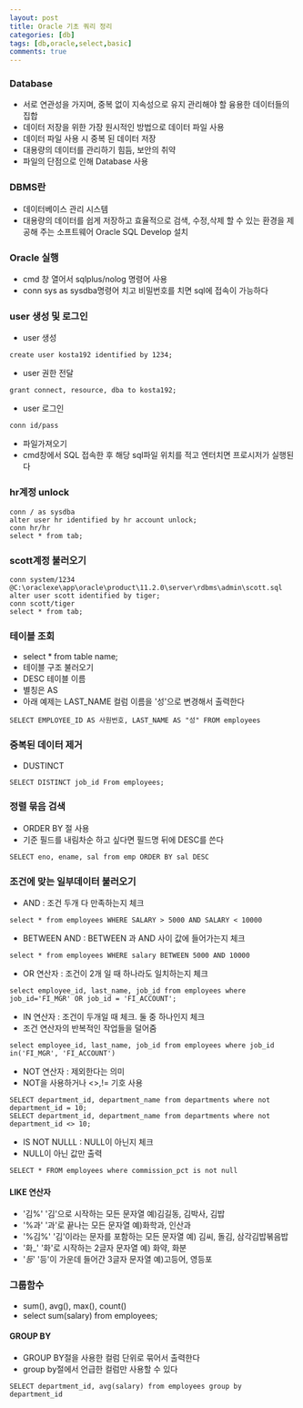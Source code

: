 ```yaml
---
layout: post
title: Oracle 기초 쿼리 정리
categories: [db]
tags: [db,oracle,select,basic]
comments: true
---
```

### Database
- 서로 연관성을 가지며, 중복 없이 지속성으로 유지 관리해야 할 융용한 데이터들의 집합
- 데이터 저장을 위한 가장 원시적인 방법으로 데이터 파일 사용
- 데이터 파일 사용 시 중복 된 데이터 저장
- 대용량의 데이터를 관리하기 힘듬, 보안의 취약
- 파일의 단점으로 인해 Database 사용

### DBMS란
- 데이터베이스 관리 시스템
- 대용량의 데이터를 쉽게 저장하고 효율적으로 검색, 수정,삭제 할 수 있는 환경을 제공해 주는 소프트웨어
Oracle SQL Develop 설치


### Oracle 실행
- cmd 창 열어서 sqlplus/nolog 명령어 사용
- conn sys as sysdba명령어 치고 비밀번호를 치면 sql에 접속이 가능하다

### user 생성 및 로그인
- user 생성

~~~
create user kosta192 identified by 1234;
~~~
- user 권한 전달

~~~
grant connect, resource, dba to kosta192;
~~~
- user 로그인

~~~
conn id/pass
~~~

- 파일가져오기
- cmd창에서 SQL 접속한 후 해당 sql파일 위치를 적고 엔터치면 프로시저가 실행된다

### hr계정 unlock

~~~
conn / as sysdba
alter user hr identified by hr account unlock;
conn hr/hr
select * from tab;
~~~

### scott계정 불러오기

~~~
conn system/1234
@C:\oraclexe\app\oracle\product\11.2.0\server\rdbms\admin\scott.sql
alter user scott identified by tiger;
conn scott/tiger
select * from tab;
~~~

### 테이블 조회
- select * from table name;
- 테이블 구조 불러오기
- DESC 테이블 이름
- 별칭은 AS
- 아래 예제는 LAST_NAME 컬럼 이름을 '성'으로 변경해서 출력한다

~~~
SELECT EMPLOYEE_ID AS 사원번호, LAST_NAME AS "성" FROM employees
~~~

### 중복된 데이터 제거
- DUSTINCT

~~~
SELECT DISTINCT job_id From employees;
~~~

### 정렬 묶음 검색
- ORDER BY 절 사용
- 기준 필드를 내림차순 하고 싶다면 필드명 뒤에 DESC를 쓴다

~~~
SELECT eno, ename, sal from emp ORDER BY sal DESC
~~~

### 조건에 맞는 일부데이터 불러오기
- AND : 조건 두개 다 만족하는지 체크

~~~
select * from employees WHERE SALARY > 5000 AND SALARY < 10000
~~~
- BETWEEN AND  :  BETWEEN 과 AND 사이 값에 들어가는지 체크

~~~
select * from employees WHERE salary BETWEEN 5000 AND 10000
~~~
- OR 연산자 : 조건이 2개 일 때 하나라도 일치하는지 체크

~~~
select employee_id, last_name, job_id from employees where job_id='FI_MGR' OR job_id = 'FI_ACCOUNT';
~~~
- IN 연산자 : 조건이 두개일 때 체크. 둘 중 하나인지 체크
- 조건 연산자의 반복적인 작업들을 덜어줌

~~~
select employee_id, last_name, job_id from employees where job_id in('FI_MGR', 'FI_ACCOUNT')
~~~
- NOT 연산자 : 제외한다는 의미
- NOT을 사용하거나 <>,!= 기호 사용

~~~
SELECT department_id, department_name from departments where not department_id = 10;
SELECT department_id, department_name from departments where not department_id <> 10;
~~~
- IS NOT NULLL : NULL이 아닌지 체크
- NULL이 아닌 값만 출력
~~~
SELECT * FROM employees where commission_pct is not null
~~~
#### LIKE 연산자
- '김%' '김'으로 시작하는 모든 문자열 예)김길동, 김박사, 김밥
- '%과' '과'로 끝나는 모든 문자열 예)화학과, 인산과
- '%김%' '김'이라는 문자를 포함하는 모든 문자열 예) 김씨, 돌김, 삼각김밥볶음밥
- '화_' '화'로 시작하는 2글자 문자열 예) 화약, 화분
- '_등_' '등'이 가운데 들어간 3글자 문자열 예)고등어, 영등포

### 그룹함수
- sum(), avg(), max(), count()
- select sum(salary) from employees;

#### GROUP BY
- GROUP BY절을 사용한 컬럼 단위로 묶어서 출력한다
- group by절에서 언급한 컬럼만 사용할 수 있다

~~~
SELECT department_id, avg(salary) from employees group by department_id
~~~
